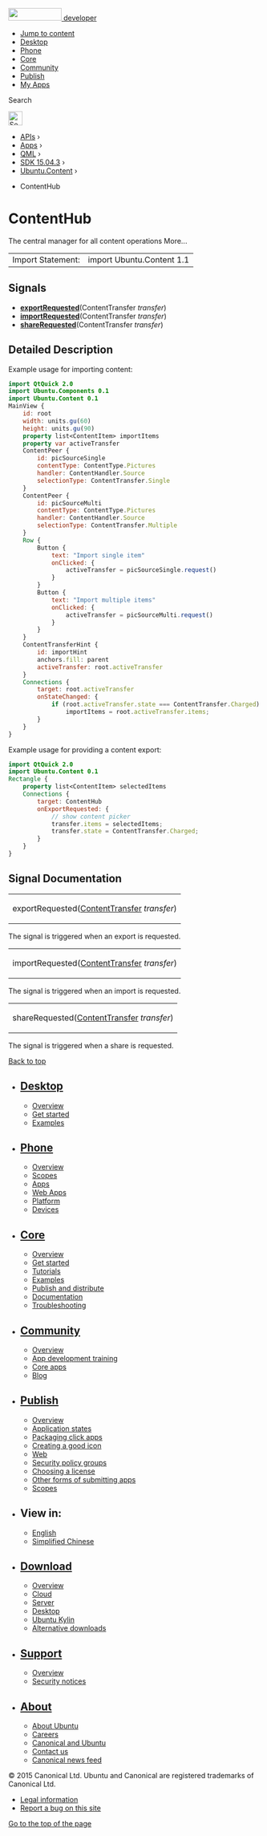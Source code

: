 <a href="https://developer.ubuntu.com/" class="logo-ubuntu"><img src="https://developer.ubuntu.com/assets/sites/ubuntu/latest/u/img/logos/logo-ubuntu-orange.svg" width="106" height="25" /> <span>developer</span></a>

-   [Jump to content](index.html#main-content)
-   [Desktop](https://developer.ubuntu.com/en/desktop/)
-   [Phone](https://developer.ubuntu.com/en/phone/)
-   [Core](https://developer.ubuntu.com/core)
-   [Community](https://developer.ubuntu.com/en/community/)
-   [Publish](https://developer.ubuntu.com/en/publish/)
-   [My Apps](https://myapps.developer.ubuntu.com/)

Search

<img src="https://developer.ubuntu.com/assets/sites/ubuntu/latest/u/img/search-white.svg" alt="Search" height="28" />

-   [APIs](../../../../index.html) ›
-   [Apps](../../../index.html) ›
-   [QML](../../index.html) ›
-   [SDK 15.04.3](../index.html) ›
-   [Ubuntu.Content](../Ubuntu.Content/index.html) ›

<!-- -->

-   ContentHub

ContentHub
==========

<span class="subtitle"></span>
The central manager for all content operations More...

|                   |                           |
|-------------------|---------------------------|
| Import Statement: | import Ubuntu.Content 1.1 |

<span id="signals"></span>
Signals
-------

-   ****[exportRequested](index.html#exportRequested-signal)****(ContentTransfer *transfer*)
-   ****[importRequested](index.html#importRequested-signal)****(ContentTransfer *transfer*)
-   ****[shareRequested](index.html#shareRequested-signal)****(ContentTransfer *transfer*)

<span id="details"></span>
Detailed Description
--------------------

Example usage for importing content:

``` qml
import QtQuick 2.0
import Ubuntu.Components 0.1
import Ubuntu.Content 0.1
MainView {
    id: root
    width: units.gu(60)
    height: units.gu(90)
    property list<ContentItem> importItems
    property var activeTransfer
    ContentPeer {
        id: picSourceSingle
        contentType: ContentType.Pictures
        handler: ContentHandler.Source
        selectionType: ContentTransfer.Single
    }
    ContentPeer {
        id: picSourceMulti
        contentType: ContentType.Pictures
        handler: ContentHandler.Source
        selectionType: ContentTransfer.Multiple
    }
    Row {
        Button {
            text: "Import single item"
            onClicked: {
                activeTransfer = picSourceSingle.request()
            }
        }
        Button {
            text: "Import multiple items"
            onClicked: {
                activeTransfer = picSourceMulti.request()
            }
        }
    }
    ContentTransferHint {
        id: importHint
        anchors.fill: parent
        activeTransfer: root.activeTransfer
    }
    Connections {
        target: root.activeTransfer
        onStateChanged: {
            if (root.activeTransfer.state === ContentTransfer.Charged)
                importItems = root.activeTransfer.items;
        }
    }
}
```

Example usage for providing a content export:

``` qml
import QtQuick 2.0
import Ubuntu.Content 0.1
Rectangle {
    property list<ContentItem> selectedItems
    Connections {
        target: ContentHub
        onExportRequested: {
            // show content picker
            transfer.items = selectedItems;
            transfer.state = ContentTransfer.Charged;
        }
    }
}
```

Signal Documentation
--------------------

<table>
<colgroup>
<col width="100%" />
</colgroup>
<tbody>
<tr class="odd">
<td><p><span id="exportRequested-signal"></span><span class="name">exportRequested</span>(<span class="type"><a href="../Ubuntu.Content.ContentTransfer/index.html">ContentTransfer</a></span> <em>transfer</em>)</p></td>
</tr>
</tbody>
</table>

The signal is triggered when an export is requested.

<table>
<colgroup>
<col width="100%" />
</colgroup>
<tbody>
<tr class="odd">
<td><p><span id="importRequested-signal"></span><span class="name">importRequested</span>(<span class="type"><a href="../Ubuntu.Content.ContentTransfer/index.html">ContentTransfer</a></span> <em>transfer</em>)</p></td>
</tr>
</tbody>
</table>

The signal is triggered when an import is requested.

<table>
<colgroup>
<col width="100%" />
</colgroup>
<tbody>
<tr class="odd">
<td><p><span id="shareRequested-signal"></span><span class="name">shareRequested</span>(<span class="type"><a href="../Ubuntu.Content.ContentTransfer/index.html">ContentTransfer</a></span> <em>transfer</em>)</p></td>
</tr>
</tbody>
</table>

The signal is triggered when a share is requested.

[Back to top](index.html#)

-   [Desktop](https://developer.ubuntu.com/en/desktop/)
    ---------------------------------------------------

    -   [Overview](https://developer.ubuntu.com/en/desktop/)
    -   [Get started](http://snapcraft.io/?utm_source=developer.ubuntu.com&utm_medium=devportal&utm_term=snaps%20snapcraft%20desktop&utm_content=menu&utm_campaign=duc_snappers)
    -   [Examples](https://github.com/ubuntu/snappy-playpen)

-   [Phone](https://developer.ubuntu.com/en/phone/)
    -----------------------------------------------

    -   [Overview](https://developer.ubuntu.com/en/phone/)
    -   [Scopes](https://developer.ubuntu.com/en/phone/scopes/)
    -   [Apps](https://developer.ubuntu.com/en/phone/apps/)
    -   [Web Apps](https://developer.ubuntu.com/en/phone/web/)
    -   [Platform](https://developer.ubuntu.com/en/phone/platform/)
    -   [Devices](https://developer.ubuntu.com/en/phone/devices/)

-   [Core](https://developer.ubuntu.com/core)
    -----------------------------------------

    -   [Overview](https://developer.ubuntu.com/core)
    -   [Get started](https://developer.ubuntu.com/core/get-started)
    -   [Tutorials](https://developer.ubuntu.com/core/tutorials)
    -   [Examples](https://developer.ubuntu.com/core/examples)
    -   [Publish and distribute](https://developer.ubuntu.com/core/publish-and-distribute)
    -   [Documentation](https://developer.ubuntu.com/core/documentation)
    -   [Troubleshooting](https://developer.ubuntu.com/core/troubleshooting)

-   [Community](https://developer.ubuntu.com/en/community/)
    -------------------------------------------------------

    -   [Overview](https://developer.ubuntu.com/en/community/)
    -   [App development training](https://developer.ubuntu.com/en/community/training/)
    -   [Core apps](https://developer.ubuntu.com/en/community/core-apps/)
    -   [Blog](https://developer.ubuntu.com/en/community/blog/)

-   [Publish](https://developer.ubuntu.com/en/publish/)
    ---------------------------------------------------

    -   [Overview](https://developer.ubuntu.com/en/publish/)
    -   [Application states](https://developer.ubuntu.com/en/publish/application-states/)
    -   [Packaging click apps](https://developer.ubuntu.com/en/publish/packaging-click-apps/)
    -   [Creating a good icon](https://developer.ubuntu.com/en/publish/creating-a-good-icon/)
    -   [Web](https://developer.ubuntu.com/en/publish/web/)
    -   [Security policy groups](https://developer.ubuntu.com/en/publish/security-policy-groups/)
    -   [Choosing a license](https://developer.ubuntu.com/en/publish/choosing-a-license/)
    -   [Other forms of submitting apps](https://developer.ubuntu.com/en/publish/other-forms-of-submitting-apps/)
    -   [Scopes](https://developer.ubuntu.com/en/publish/scopes/)

-   View in:
    --------

    -   [English](index.html "Change to language: English")
    -   [Simplified Chinese](index.html "Change to language: Simplified Chinese")

-   [Download](http://ubuntu.com/download/)
    ---------------------------------------

    -   [Overview](http://ubuntu.com/download)
    -   [Cloud](http://ubuntu.com/download/cloud)
    -   [Server](http://ubuntu.com/download/server)
    -   [Desktop](http://ubuntu.com/download/desktop)
    -   [Ubuntu Kylin](http://ubuntu.com/download/ubuntu-kylin)
    -   [Alternative downloads](http://ubuntu.com/download/alternative-downloads)

-   [Support](http://ubuntu.com/support/)
    -------------------------------------

    -   [Overview](http://ubuntu.com/support)
    -   [Security notices](http://www.ubuntu.com/usn/)

-   [About](http://ubuntu.com/about/)
    ---------------------------------

    -   [About Ubuntu](http://ubuntu.com/about/about-ubuntu)
    -   [Careers](http://www.canonical.com/careers)
    -   [Canonical and Ubuntu](http://ubuntu.com/about/canonical-and-ubuntu)
    -   [Contact us](http://ubuntu.com/about/contact-us)
    -   [Canonical news feed](http://insights.ubuntu.com/feed/)

© 2015 Canonical Ltd. Ubuntu and Canonical are registered trademarks of Canonical Ltd.

-   [Legal information](http://www.ubuntu.com/legal)
-   [Report a bug on this site](https://bugs.launchpad.net/developer-ubuntu-com/)

<span class="accessibility-aid">[Go to the top of the page](index.html#)</span>
